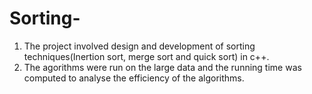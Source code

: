 # Sorting-
1) The project involved design and development of sorting techniques(Inertion sort, merge sort and quick sort) in c++.
2) The agorithms were run on the large data and the running time was computed to analyse the efficiency of the algorithms.
